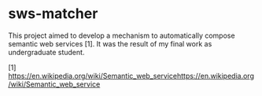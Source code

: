 # sws-matcher
This project aimed to develop a mechanism to automatically compose semantic web services [1]. It was the result of my final work as undergraduate student.

[1] https://en.wikipedia.org/wiki/Semantic_web_servicehttps://en.wikipedia.org/wiki/Semantic_web_service
